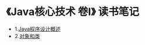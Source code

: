 # 《Java核心技术 卷I》 读书笔记
+ 1.[Java程序设计概述](./core-java/src/com/summer/core/overview/overview.md)
+ 2.[对象和类](./core-java/src/com/summer/core/overview/object-class.md)
